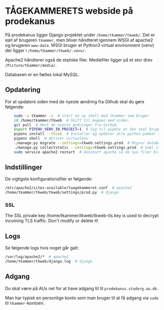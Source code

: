 # TÅGEKAMMERETS webside på prodekanus

På prodekanus ligger Django projektet under `/home/tkammer/tkweb/`. Det er ejet
af brugeren `tkammer`, men bliver håndteret igennem WSGI af apache2 og brugeren
`www-data`. WSGI bruger et Python3 virtual environment (venv) der ligger i
`/home/tkammer/tkweb/.venv/`.

Apache2 håndterer også de statiske filer. Mediefiler ligger på et stor drev
`/Picture/tkammer/media/`.

Databasen er en fælles lokal MySQL.

## Opdatering
For at opdatere siden med de nyeste ændring fra Github skal du gøre følgende:
```sh
    sudo -u tkammer -s  # start en ny shell med tkammer som bruger
    cd /home/tkammer/tkweb  # Skift til mappen med siden.
    git pull  # Hent de nyeste ændringer fra Github.
    export PIPENV_VENV_IN_PROJECT=1  # Sig til pipenv at den skal bruge .venv mappe inde i projektet
    pipenv install --three  # Installer og opdater alle python pakker i virtualenv. Det kan være at den skal køres flere gange.
    pipenv shell  # Aktiver virtualenv
    ./manage.py migrate --settings=tkweb.settings.prod  # Migrer databasen til en evt. ny model.
    ./manage.py collectstatic --settings=tkweb.settings.prod  # Saml statiske filer så apache kan finde dem.
    sudo service apache2 restart  # Genstart apache så de nye filer bliver taget i brug.
```


## Indstillinger
De vigtigste konfigurationsfiler er følgende:
```sh
/etc/apache2/sites-available/taagekammeret.conf  # apache2
/home/tkammer/tkweb/tkweb/settings/prod.py  # django
```

### SSL
The SSL private key /home/tkammer/tkweb/tkweb-tls.key is used to decrypt
incoming TLS traffic. Don't modify or delete it!


## Logs
Se følgende logs hvis noget går galt:
```sh
/var/log/apache2/*  # apache2
/home/tkammer/tkweb/django.log  # django
```


## Adgang
Du skal være på AUs net for at have adgang til til `prodekanus.studorg.au.dk`.

Man har typisk en personlige konto som man bruger til at få adgang via `sudo`
til `tkammer`-kontoen.

